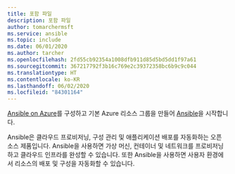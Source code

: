 ```yaml
---
title: 포함 파일
description: 포함 파일
author: tomarchermsft
ms.service: ansible
ms.topic: include
ms.date: 06/01/2020
ms.author: tarcher
ms.openlocfilehash: 2fd55cb92354a1008dfb911d85d5bd5dd1f97a61
ms.sourcegitcommit: 367217792f3b16c769e2c39372358bc6b9c9c044
ms.translationtype: HT
ms.contentlocale: ko-KR
ms.lasthandoff: 06/02/2020
ms.locfileid: "84301164"
---
```

[Ansible on Azure](https://docs.ansible.com/ansible/2.3/guide_azure.html)를 구성하고 기본 Azure 리소스 그룹을 만들어 [Ansible](https://www.ansible.com/)을 시작합니다.

Ansible은 클라우드 프로비저닝, 구성 관리 및 애플리케이션 배포를 자동화하는 오픈 소스 제품입니다. Ansible을 사용하면 가상 머신, 컨테이너 및 네트워크를 프로비저닝하고 클라우드 인프라를 완성할 수 있습니다. 또한 Ansible을 사용하면 사용자 환경에서 리소스의 배포 및 구성을 자동화할 수 있습니다.
